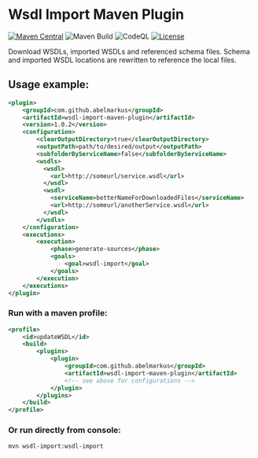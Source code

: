 # Wsdl Import Maven Plugin
[![Maven Central](https://img.shields.io/maven-central/v/com.github.abelmarkus/wsdl-import-maven-plugin.svg?label=Maven%20Central)](https://search.maven.org/search?q=g:%22com.github.abelmarkus%22%20AND%20a:%22wsdl-import-maven-plugin%22)
![Maven Build](https://github.com/abelmarkus/wsdl-import-maven-plugin/workflows/Maven%20Build/badge.svg)
![CodeQL](https://github.com/abelmarkus/wsdl-import-maven-plugin/workflows/CodeQL/badge.svg)
[![License](https://img.shields.io/badge/License-Apache%20License%202.0-blue.svg)](https://www.apache.org/licenses/LICENSE-2.0.html)

Download WSDLs, imported WSDLs and referenced schema files. Schema and imported WSDL locations are rewritten to reference the local files.

## Usage example:

```xml
<plugin>
    <groupId>com.github.abelmarkus</groupId>
    <artifactId>wsdl-import-maven-plugin</artifactId>
    <version>1.0.2</version>
    <configuration>
        <clearOutputDirectory>true</clearOutputDirectory>
        <outputPath>path/to/desired/output</outputPath>
        <subfolderByServiceName>false</subfolderByServiceName>
        <wsdls>
          <wsdl>
            <url>http://someurl/service.wsdl</url>
          </wsdl>
          <wsdl>
            <serviceName>betterNameForDownloadedFiles</serviceName>
            <url>http://someurl/anotherService.wsdl</url>
          </wsdl>
        </wsdls>
    </configuration>
    <executions>
        <execution>
            <phase>generate-sources</phase>
            <goals>
                <goal>wsdl-import</goal>
            </goals>
        </execution>
    </executions>
</plugin>
```

### Run with a maven profile:
```xml
<profile>
    <id>updateWSDL</id>
    <build>
        <plugins>
            <plugin>
                <groupId>com.github.abelmarkus</groupId>
                <artifactId>wsdl-import-maven-plugin</artifactId>
                <!-- see above for configurations -->
            </plugin>
        </plugins>
    </build>
</profile>
```

### Or run directly from console:
`mvn wsdl-import:wsdl-import`
